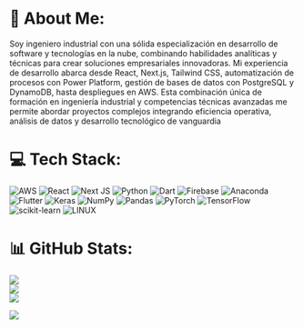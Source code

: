 # 💫 About Me:
Soy ingeniero industrial con una sólida especialización en desarrollo de software y tecnologías en la nube, combinando habilidades analíticas y técnicas para crear soluciones empresariales innovadoras. Mi experiencia de desarrollo abarca desde React, Next.js, Tailwind CSS, automatización de procesos con Power Platform, gestión de bases de datos con PostgreSQL y DynamoDB, hasta despliegues en AWS. Esta combinación única de formación en ingeniería industrial y competencias técnicas avanzadas me permite abordar proyectos complejos integrando eficiencia operativa, análisis de datos y desarrollo tecnológico de vanguardia<br>


# 💻 Tech Stack:
![AWS](https://img.shields.io/badge/AWS-%23FF9900.svg?style=for-the-badge&logo=amazon-aws&logoColor=white)
![React](https://img.shields.io/badge/react-%2320232a.svg?style=for-the-badge&logo=react&logoColor=%2361DAFB)
![Next JS](https://img.shields.io/badge/Next-black?style=for-the-badge&logo=next.js&logoColor=white) ![Python](https://img.shields.io/badge/python-3670A0?style=for-the-badge&logo=python&logoColor=ffdd54) ![Dart](https://img.shields.io/badge/dart-%230175C2.svg?style=for-the-badge&logo=dart&logoColor=white) ![Firebase](https://img.shields.io/badge/firebase-%23039BE5.svg?style=for-the-badge&logo=firebase) ![Anaconda](https://img.shields.io/badge/Anaconda-%2344A833.svg?style=for-the-badge&logo=anaconda&logoColor=white) ![Flutter](https://img.shields.io/badge/Flutter-%2302569B.svg?style=for-the-badge&logo=Flutter&logoColor=white) ![Keras](https://img.shields.io/badge/Keras-%23D00000.svg?style=for-the-badge&logo=Keras&logoColor=white) ![NumPy](https://img.shields.io/badge/numpy-%23013243.svg?style=for-the-badge&logo=numpy&logoColor=white) ![Pandas](https://img.shields.io/badge/pandas-%23150458.svg?style=for-the-badge&logo=pandas&logoColor=white) ![PyTorch](https://img.shields.io/badge/PyTorch-%23EE4C2C.svg?style=for-the-badge&logo=PyTorch&logoColor=white) ![TensorFlow](https://img.shields.io/badge/TensorFlow-%23FF6F00.svg?style=for-the-badge&logo=TensorFlow&logoColor=white) ![scikit-learn](https://img.shields.io/badge/scikit--learn-%23F7931E.svg?style=for-the-badge&logo=scikit-learn&logoColor=white) ![LINUX](https://img.shields.io/badge/Linux-FCC624?style=for-the-badge&logo=linux&logoColor=black)
# 📊 GitHub Stats:
![](https://github-readme-stats.vercel.app/api?username=litosbla&theme=dark&hide_border=false&include_all_commits=false&count_private=false)<br/>
![](https://github-readme-streak-stats.herokuapp.com/?user=litosbla&theme=dark&hide_border=false)<br/>
![](https://github-readme-stats.vercel.app/api/top-langs/?username=litosbla&theme=dark&hide_border=false&include_all_commits=false&count_private=false&layout=compact)


[![](https://visitcount.itsvg.in/api?id=litosbla&icon=0&color=0)](https://visitcount.itsvg.in)

<!-- Proudly created with GPRM ( https://gprm.itsvg.in ) -->
